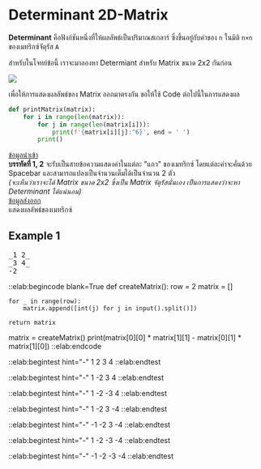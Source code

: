 # Determinant 2D-Matrix

**Determinant** คือฟังก์ชันหนึ่งที่ให้ผลลัพธ์เป็นปริมาณสเกลาร์ ซึ่งขึ้นอยู่กับค่าของ `n` ในมิติ `n×n` ของเมทริกซ์จัตุรัส `A`

สำหรับในโจทย์ข้อนี้ เราจะมาลองหา Determiant สำหรับ Matrix ขนาด 2x2 กันก่อน

<img src="https://qph.cf2.quoracdn.net/main-qimg-5056be8ce708d3c0b3cfb529eaea0d34">

เพื่อให้การแสดงผลลัพธ์ของ Matrix ออกมาตรงกัน ขอให้ใช้ Code ต่อไปนี้ในการแสดงผล

```python
def printMatrix(matrix):
    for i in range(len(matrix)):
        for j in range(len(matrix[i])):
            print(f'{matrix[i][j]:^6}', end = ' ')
        print()
```

<u>ข้อมูลนำเข้า</u>   
**บรรทัดที่ 1, 2** จะรับเป็นสายข้อความแสดงค่าในแต่ละ "แถว" ของเมทริกซ์ โดยแต่ละค่าจะคั่นด้วย Spacebar และสามารถแปลงเป็นจำนวนเต็มได้เป็นจำนวน 2 ตัว  
*(จะเห็นว่าเราจะได้ Matrix ขนาด 2x2 ซึ่งเป็น Matrix จัตุรัสนั่นเอง เป็นการแสดงว่าจะหา Determinant ได้แน่นอน)*  
<u>ข้อมูลส่งออก</u>  
แสดงผลลัพธ์ของเมทริกซ์

## Example 1
<pre class="output">
_1 2_
_3 4_
-2
</pre>

::elab:begincode blank=True
def createMatrix():
    row = 2
    matrix = []

    for _ in range(row):
        matrix.append([int(j) for j in input().split()])

    return matrix

matrix = createMatrix()
print(matrix[0][0] * matrix[1][1] - matrix[0][1] * matrix[1][0])
::elab:endcode

::elab:begintest hint="-"
1 2
3 4
::elab:endtest

::elab:begintest hint="-"
1 -2
3 4
::elab:endtest

::elab:begintest hint="-"
1 -2
-3 4
::elab:endtest

::elab:begintest hint="-"
1 -2
3 -4
::elab:endtest

::elab:begintest hint="-"
-1 -2
3 -4
::elab:endtest

::elab:begintest hint="-"
1 -2
-3 -4
::elab:endtest

::elab:begintest hint="-"
-1 -2
-3 -4
::elab:endtest